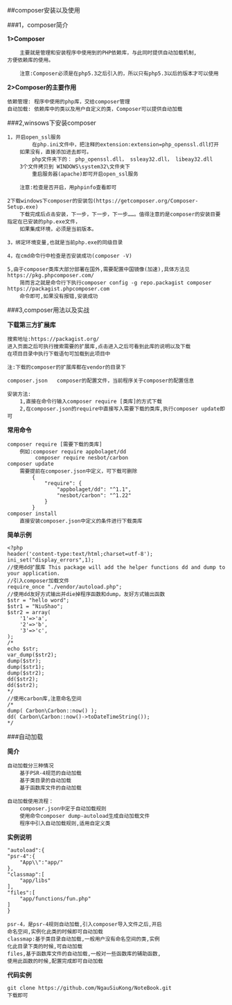 ##composer安装以及使用

###1，composer简介
	
**1>Composer**

		主要就是管理和安装程序中使用到的PHP依赖库，与此同时提供自动加载机制,
	方便依赖库的使用。

		注意:Composer必须是在php5.3之后引入的，所以只有php5.3以后的版本才可以使用

**2>Composer的主要作用**

	依赖管理: 程序中使用的php库，交给composer管理
	自动加载: 依赖库中的类以及用户自定义的类，Composer可以提供自动加载

###2,winsows下安装composer

	1，开启open_ssl服务
			在php.ini文件中，把注释的extension:extension=php_openssl.dll打开
		如果没有，直接添加进去即可。
			php文件夹下的： php_openssl.dll， ssleay32.dll， libeay32.dll 
		3个文件拷贝到 WINDOWS\system32\文件夹下
			重启服务器(apache)即可开启open_ssl服务
	
		注意:检查是否开启，用phpinfo查看即可

	2下载windows下composer的安装包(https://getcomposer.org/Composer-Setup.exe)
		下载完成后点击安装，下一步，下一步，下一步……。值得注意的是composer的安装目要指定在已安装的php.exe文件，
		如果集成环境，必须是当前版本。

	3，绑定环境变量,也就是当前php.exe的同级目录

	4，在cmd命令行中检查是否安装成功(composer -V)

	5,由于composer类库大部分部署在国外,需要配置中国镜像(加速),具体方法见https://pkg.phpcomposer.com/
		简而言之就是命令行下执行composer config -g repo.packagist composer https://packagist.phpcomposer.com
		命令即可,如果没有报错,安装成功

###3,composer用法以及实战
	
**下载第三方扩展库**

	搜索地址:https://packagist.org/
	进入页面之后可执行搜索需要的扩展库,点击进入之后可看到此库的说明以及下载
	在项目目录中执行下载语句可加载到此项目中

	注:下载的composer的扩展库都在vendor的目录下	

	composer.json	composer的配置文件，当前程序关于composer的配置信息

	安装方法:
		1,直接在命令行输入composer require [类库]的方式下载
		2,在composer.json的require中直接写入需要下载的类库,执行composer update即可

**常用命令**

	composer require [需要下载的类库]
		例如:composer require appbolaget/dd
			 composer require nesbot/carbon
	composer update
		需要提前在composer.json中定义，可下载可删除
			{
    			"require": {
       				"appbolaget/dd": "^1.1",
        			"nesbot/carbon": "^1.22"
    			}
			}
	composer install
		直接安装composer.json中定义的条件进行下载类库
		

**简单示例**

	<?php
    header('content-type:text/html;charset=utf-8');
    ini_set("display_errors",1);
    //使用dd扩展库 This package will add the helper functions dd and dump to your application.
    //引入composer加载文件
    require_once "./vendor/autoload.php";
    //使用dd友好方式输出并die掉程序函数和dump，友好方式输出函数
    $str = "hello word";
    $str1 = "NiuShao";
    $str2 = array(
        '1'=>'a',
        '2'=>'b',
        '3'=>'c',
    );
    /*
    echo $str;
    var_dump($str2);
    dump($str);
    dump($str1);
    dump($str2);
    dd($str2);
    dd($str2);
    */
    //使用carbon库,注意命名空间
    /*
    dump( Carbon\Carbon::now() );
    dd( Carbon\Carbon::now()->toDateTimeString());
    */

###自动加载

**简介**

	自动加载分三种情况
		基于PSR-4规范的自动加载
		基于类目录的自动加载
		基于函数库文件的自动加载

	自动加载使用流程：
		composer.json中定于自动加载规则
		使用命令composer dump-autoload生成自动加载文件
		程序中引入自动加载规则,适用自定义类

**实例说明**

	"autoload":{ 
    "psr-4":{ 
        "App\\":"app/"
    },
    "classmap":[ 
        "app/libs"
    ],
    "files":[ 
        "app/functions/fun.php"
    ]
	}

	psr-4，是psr-4规则自动加载,引入composer导入文件之后,开启
	命名空间,实例化此类的时候即可自动加载
	classmap:基于类目录自动加载,一般用户没有命名空间的类,实例
	化此目录下类的时候,可自动加载
	files,基于函数库文件的自动加载,一般对一些函数库的辅助函数,
	使用此函数的时候,配置完成即可自动加载

**代码实例**

	git clone https://github.com/NgauSiuKong/NoteBook.git
	下载即可



	